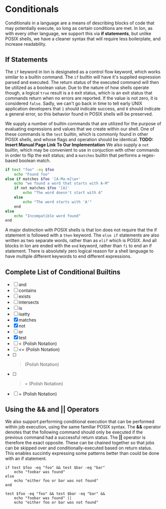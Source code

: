 # Conditionals

Conditionals in a language are a means of describing blocks of code that may potentially execute,
so long as certain conditions are met. In Ion, as with every other language, we support this
via **if statements**, but unlike POSIX shells, we have a cleaner syntax that will require less
boilerplate, and increase readability.

## If Statements

The `if` keyword in Ion is designated as a control flow keyword, which works similar to a builtin
command. The `if` builtin will have it's supplied expression parsed and executed. The return
status of the executed command will then be utilized as a boolean value. Due to the nature
of how shells operate though, a logical `true` result is a `0` exit status, which is an exit
status that commands return when no errors are reported. If the value is not zero, it is
considered `false`. Sadly, we can't go back in time to tell early UNIX application developers
that `1` should indicate success, and `0` should indicate a general error, so this behavior
found in POSIX shells will be preserved.

We supply a number of builtin commands that are utilized for the purpose of evaluating
expressions and values that we create within our shell. One of these commands is the `test`
builtin, which is commonly found in other POSIX shells, and whose flags and operation should
be identical. **TODO: Insert Manual Page Link To Our Implementation** We also supply a `not`
builtin, which may be convenient to use in conjuction with other commands in order to flip
the exit status; and a `matches` builtin that performs a regex-based boolean match.

```sh
if test "foo" -eq $foo
    echo "Found foo"
else if matches $foo '[A-Ma-m]\w+'
    echo "we found a word that starts with A-M"
    if not matches $foo '[A]'
        echo "The word doesn't start with A"
    else
        echo "The word starts with 'A'"
    end
else
    echo "Incompatible word found"
end
```

A major distinction with POSIX shells is that Ion does not require that the if
statement is followed with a `then` keyword. The `else if` statements are also written
as two separate words, rather than as `elif` which is POSIX. And all blocks in Ion are ended
with the `end` keyword, rather than `fi` to end an if statement. There is absolutely zero logical
reason for a shell language to have multiple different keywords to end different expressions.

## Complete List of Conditional Builtins

- [ ] and
- [ ] contains
- [ ] exists
- [ ] intersects
- [ ] is
- [ ] isatty
- [x] matches
- [x] not
- [ ] or
- [x] test
- [ ] < (Polish Notation)
- [ ] <= (Polish Notation)
- [ ] > (Polish Notation)
- [ ] >= (Polish Notation)
- [ ] = (Polish Notation)

## Using the **&&** and **||** Operators

We also support performing conditional execution that can be performed within job execution,
using the same familiar POSIX syntax. The **&&** operator denotes that the following command
should only be executed if the previous command had a successful return status. The **||**
operator is therefore the exact opposite. These can be chained together so that jobs
can be skipped over and conditionally-executed based on return status. This enables succintly
expressing some patterns better than could be done with an if statement.

```ion
if test $foo -eq "foo" && test $bar -eq "bar"
    echo "foobar was found"
else
    echo "either foo or bar was not found"
end
```

```ion
test $foo -eq "foo" && test $bar -eq "bar" &&
    echo "foobar was found" ||
    echo "either foo or bar was not found"
```
